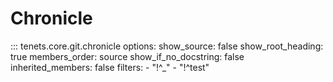 # Chronicle

::: tenets.core.git.chronicle
    options:
        show_source: false
        show_root_heading: true
        members_order: source
        show_if_no_docstring: false
        inherited_members: false
        filters:
          - "!^_"
          - "!^test"
